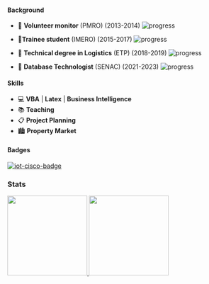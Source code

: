 

#### Background
- 🏫 **Volunteer monitor** (PMRO) (2013-2014)  ![progress](https://progress-bar.dev/100/ "progress")

- 🏫**Trainee student** (IMERO) (2015-2017)  ![progress](https://progress-bar.dev/100/ "progress")

- 🏫 **Technical degree in Logistics** (ETP) (2018-2019)  ![progress](https://progress-bar.dev/100/ "progress")

- 🏫 **Database Technologist**  (SENAC) (2021-2023)   ![progress](https://progress-bar.dev/20/ "progress")

#### Skills
- 💻 **VBA** | **Latex** | **Business Intelligence**
- 📚 **Teaching**
- 📋 **Project Planning**
- 🏙 **Property Market**

#### Badges

[![iot-cisco-badge](https://snipboard.io/biwFsp.jpg)](https://www.credly.com/badges/4e4f1094-886b-4794-8f49-ff99ab678d0f/public_url)

### Stats 
<div>
<a href="https://github.com/vitoriape/vitoriape">
<img height="180em" src="https://github-readme-stats.vercel.app/api?username=vitoriape&count_private=true&show_icons=true&theme=github_dark&icon_color=c1cb12"/>
<img height="180em" src="https://github-readme-stats.vercel.app/api/top-langs/?username=vitoriape&theme=github_dark&font_color=c1cb12)("https://github.com/anuraghazra/github-readme-stats%22" />
</div>
